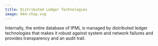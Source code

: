 ```yaml
---
title: Distributed Ledger Technologies
image: 044-chip.svg
---
```


Internally, the entire database of IPML is managed by distributed ledger
technologies that makes it robust against system and network failures and
provides transparency and an audit trail.
